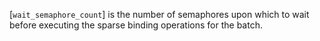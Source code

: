 [`wait_semaphore_count`] is the number of semaphores upon which to wait
before executing the sparse binding operations for the batch.